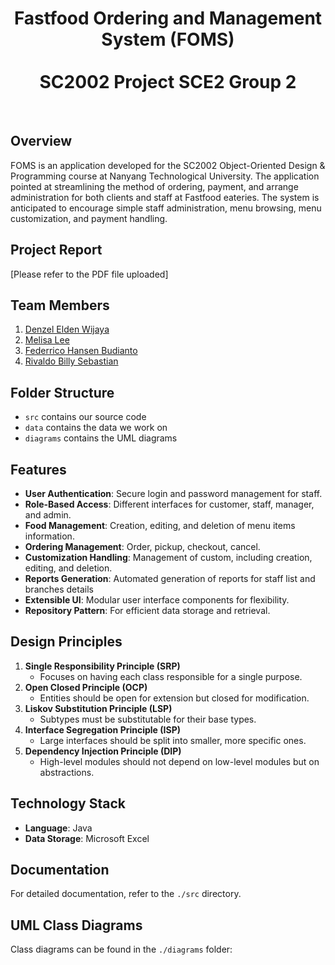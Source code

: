 <div align="center">

  # Fastfood Ordering and Management System (FOMS) <br/> <br/> SC2002 Project SCE2 Group 2

</div>
<br/>

## Overview

FOMS is an application developed for the SC2002 Object-Oriented Design & Programming course at Nanyang Technological University. The application pointed at streamlining the method of ordering, payment, and arrange administration for both clients and staff at Fastfood eateries. The system is anticipated to encourage simple staff administration, menu browsing, menu customization, and payment handling.

## Project Report
[Please refer to the PDF file uploaded]

## Team Members
<ol>
  <li><a href="https://github.com/denzel-afk">Denzel Elden Wijaya</a></li>
  <li><a href="https://github.com/melee01">Melisa Lee</a></li>
  <li><a href="https://github.com/jehantoro">Federrico Hansen Budianto</a></li>
  <li><a href="https://github.com/rivaldobilly">Rivaldo Billy Sebastian</a></li>
</ol>

## Folder Structure

- `src` contains our source code
- `data` contains the data we work on
- `diagrams` contains the UML diagrams

## Features
- **User Authentication**: Secure login and password management for staff.
- **Role-Based Access**: Different interfaces for customer, staff, manager, and admin.
- **Food Management**: Creation, editing, and deletion of menu items information.
- **Ordering Management**: Order, pickup, checkout, cancel.
- **Customization Handling**: Management of custom, including creation, editing, and deletion.
- **Reports Generation**: Automated generation of reports for staff list and branches details
- **Extensible UI**: Modular user interface components for flexibility.
- **Repository Pattern**: For efficient data storage and retrieval.

## Design Principles

1. **Single Responsibility Principle (SRP)**
   - Focuses on having each class responsible for a single purpose.
2. **Open Closed Principle (OCP)**
   - Entities should be open for extension but closed for modification.
3. **Liskov Substitution Principle (LSP)**
   - Subtypes must be substitutable for their base types.
4. **Interface Segregation Principle (ISP)**
   - Large interfaces should be split into smaller, more specific ones.
5. **Dependency Injection Principle (DIP)**
   - High-level modules should not depend on low-level modules but on abstractions.

## Technology Stack

- **Language**: Java
- **Data Storage**: Microsoft Excel

## Documentation
For detailed documentation, refer to the `./src` directory.

## UML Class Diagrams

Class diagrams can be found in the `./diagrams` folder:

